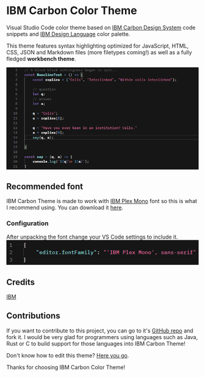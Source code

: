 # IBM Carbon Color Theme  

Visual Studio Code color theme based on [IBM Carbon Design System](https://www.carbondesignsystem.com/) code snippets and [IBM Design Language](https://www.ibm.com/design/language/color/) color palette.  

This theme features syntax highlighting optimized for JavaScript, HTML, CSS, JSON and Markdown files (more filetypes coming!) as well as a fully fledged **workbench theme**.

![JavaScript example screenshot](screenshots/BaselineTest.png)  

## Recommended font

IBM Carbon Theme is made to work with [IBM Plex Mono](https://www.ibm.com/plex/) font so this is what I recommend using. You can download it [here](https://github.com/IBM/plex/releases/tag/v5.1.3).

### Configuration

After unpacking the font change your VS Code settings to include it.
![VS Code settings screenshot](screenshots/Font.png)

## Credits
[IBM](https://www.ibm.com/)

## Contributions

If you want to contribute to this project, you can go to it's [GitHub repo](https://github.com/eXotech-code/ibm-carbon-color-theme) and fork it. I would be very glad for programmers using languages such as Java, Rust or C to build support for those languages into IBM Carbon Theme!

Don't know how to edit this theme? [Here you go](https://code.visualstudio.com/api/extension-guides/color-theme).

Thanks for choosing IBM Carbon Color Theme!